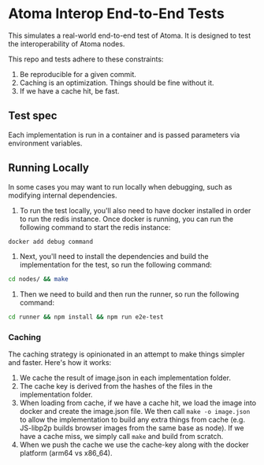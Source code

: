 # Atoma Interop End-to-End Tests

This simulates a real-world end-to-end test of Atoma. It is designed to test the interoperability of Atoma nodes.

This repo and tests adhere to these constraints:

1. Be reproducible for a given commit.
1. Caching is an optimization. Things should be fine without it.
1. If we have a cache hit, be fast.

## Test spec

Each implementation is run in a container and is passed parameters via
environment variables.

## Running Locally

In some cases you may want to run locally when debugging, such as modifying internal dependencies.

1. To run the test locally, you'll also need to have docker installed in order to run the redis instance. Once docker is running, you can run the following command to start the redis instance:

```bash
docker add debug command
```


1. Next, you'll need to install the dependencies and build the implementation for the test, so run the following command:

```bash
cd nodes/ && make
```

1. Then we need to build and then run the runner, so run the following command:

```bash
cd runner && npm install && npm run e2e-test
 ```

### Caching

The caching strategy is opinionated in an attempt to make things simpler and
faster. Here's how it works:

1. We cache the result of image.json in each implementation folder.
2. The cache key is derived from the hashes of the files in the implementation folder.
3. When loading from cache, if we have a cache hit, we load the image into
   docker and create the image.json file. We then call `make -o image.json` to
   allow the implementation to build any extra things from cache (e.g. JS-libp2p
   builds browser images from the same base as node). If we have a cache miss,
   we simply call `make` and build from scratch.
4. When we push the cache we use the cache-key along with the docker platform
   (arm64 vs x86_64).
